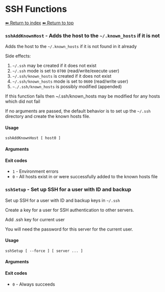 # SSH Functions

[⬅ Return to index](index.md)
[⬅ Return to top](../index.md)


### `sshAddKnownHost` - Adds the host to the `~/.known_hosts` if it is not

Adds the host to the `~/.known_hosts` if it is not found in it already

Side effects:
1. `~/.ssh` may be created if it does not exist
1. `~/.ssh` mode is set to `0700` (read/write/execute user)
1. `~/.ssh/known_hosts` is created if it does not exist
1. `~/.ssh/known_hosts` mode is set to `0600` (read/write user)
1. `~./.ssh/known_hosts` is possibly modified (appended)

If this function fails then ~/.ssh/known_hosts may be modified for any hosts which did not fail



If no arguments are passed, the default behavior is to set up the `~/.ssh` directory and create the known hosts file.

#### Usage

    sshAddKnownHost [ host0 ]
    

#### Arguments



#### Exit codes

- `1` - Environment errors
- `0` - All hosts exist in or were successfully added to the known hosts file

### `sshSetup` - Set up SSH for a user with ID and backup

Set up SSH for a user with ID and backup keys in `~/.ssh`

Create a key for a user for SSH authentication to other servers.


Add .ssh key for current user


You will need the password for this server for the current user.

#### Usage

    sshSetup [ --force ] [ server ... ]
    

#### Arguments



#### Exit codes

- `0` - Always succeeds
